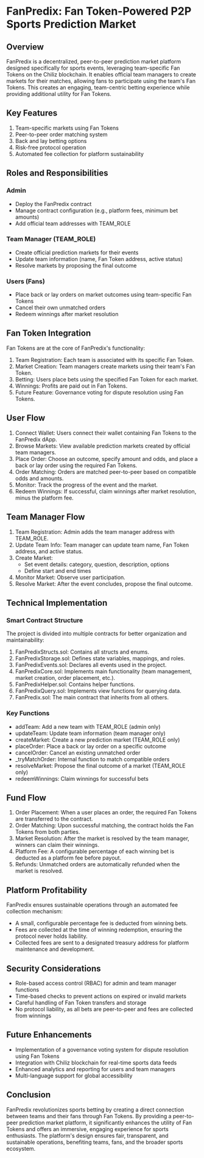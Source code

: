 # FanPredix: Fan Token-Powered P2P Sports Prediction Market

## Overview

FanPredix is a decentralized, peer-to-peer prediction market platform designed specifically for sports events, leveraging team-specific Fan Tokens on the Chiliz blockchain. It enables official team managers to create markets for their matches, allowing fans to participate using the team's Fan Tokens. This creates an engaging, team-centric betting experience while providing additional utility for Fan Tokens.

## Key Features

1. Team-specific markets using Fan Tokens
2. Peer-to-peer order matching system
3. Back and lay betting options
4. Risk-free protocol operation
5. Automated fee collection for platform sustainability

## Roles and Responsibilities

### Admin
- Deploy the FanPredix contract
- Manage contract configuration (e.g., platform fees, minimum bet amounts)
- Add official team addresses with TEAM_ROLE

### Team Manager (TEAM_ROLE)
- Create official prediction markets for their events
- Update team information (name, Fan Token address, active status)
- Resolve markets by proposing the final outcome

### Users (Fans)
- Place back or lay orders on market outcomes using team-specific Fan Tokens
- Cancel their own unmatched orders
- Redeem winnings after market resolution

## Fan Token Integration

Fan Tokens are at the core of FanPredix's functionality:

1. Team Registration: Each team is associated with its specific Fan Token.
2. Market Creation: Team managers create markets using their team's Fan Token.
3. Betting: Users place bets using the specified Fan Token for each market.
4. Winnings: Profits are paid out in Fan Tokens.
5. Future Feature: Governance voting for dispute resolution using Fan Tokens.

## User Flow

1. Connect Wallet: Users connect their wallet containing Fan Tokens to the FanPredix dApp.
2. Browse Markets: View available prediction markets created by official team managers.
3. Place Order: Choose an outcome, specify amount and odds, and place a back or lay order using the required Fan Tokens.
4. Order Matching: Orders are matched peer-to-peer based on compatible odds and amounts.
5. Monitor: Track the progress of the event and the market.
6. Redeem Winnings: If successful, claim winnings after market resolution, minus the platform fee.

## Team Manager Flow

1. Team Registration: Admin adds the team manager address with TEAM_ROLE.
2. Update Team Info: Team manager can update team name, Fan Token address, and active status.
3. Create Market:
   - Set event details: category, question, description, options
   - Define start and end times
4. Monitor Market: Observe user participation.
5. Resolve Market: After the event concludes, propose the final outcome.

## Technical Implementation

### Smart Contract Structure

The project is divided into multiple contracts for better organization and maintainability:

1. FanPredixStructs.sol: Contains all structs and enums.
2. FanPredixStorage.sol: Defines state variables, mappings, and roles.
3. FanPredixEvents.sol: Declares all events used in the project.
4. FanPredixCore.sol: Implements main functionality (team management, market creation, order placement, etc.).
5. FanPredixHelper.sol: Contains helper functions.
6. FanPredixQuery.sol: Implements view functions for querying data.
7. FanPredix.sol: The main contract that inherits from all others.

### Key Functions

- addTeam: Add a new team with TEAM_ROLE (admin only)
- updateTeam: Update team information (team manager only)
- createMarket: Create a new prediction market (TEAM_ROLE only)
- placeOrder: Place a back or lay order on a specific outcome
- cancelOrder: Cancel an existing unmatched order
- _tryMatchOrder: Internal function to match compatible orders
- resolveMarket: Propose the final outcome of a market (TEAM_ROLE only)
- redeemWinnings: Claim winnings for successful bets

## Fund Flow

1. Order Placement: When a user places an order, the required Fan Tokens are transferred to the contract.
2. Order Matching: Upon successful matching, the contract holds the Fan Tokens from both parties.
3. Market Resolution: After the market is resolved by the team manager, winners can claim their winnings.
4. Platform Fee: A configurable percentage of each winning bet is deducted as a platform fee before payout.
5. Refunds: Unmatched orders are automatically refunded when the market is resolved.

## Platform Profitability

FanPredix ensures sustainable operations through an automated fee collection mechanism:

- A small, configurable percentage fee is deducted from winning bets.
- Fees are collected at the time of winning redemption, ensuring the protocol never holds liability.
- Collected fees are sent to a designated treasury address for platform maintenance and development.

## Security Considerations

- Role-based access control (RBAC) for admin and team manager functions
- Time-based checks to prevent actions on expired or invalid markets
- Careful handling of Fan Token transfers and storage
- No protocol liability, as all bets are peer-to-peer and fees are collected from winnings

## Future Enhancements

- Implementation of a governance voting system for dispute resolution using Fan Tokens
- Integration with Chiliz blockchain for real-time sports data feeds
- Enhanced analytics and reporting for users and team managers
- Multi-language support for global accessibility

## Conclusion

FanPredix revolutionizes sports betting by creating a direct connection between teams and their fans through Fan Tokens. By providing a peer-to-peer prediction market platform, it significantly enhances the utility of Fan Tokens and offers an immersive, engaging experience for sports enthusiasts. The platform's design ensures fair, transparent, and sustainable operations, benefiting teams, fans, and the broader sports ecosystem.